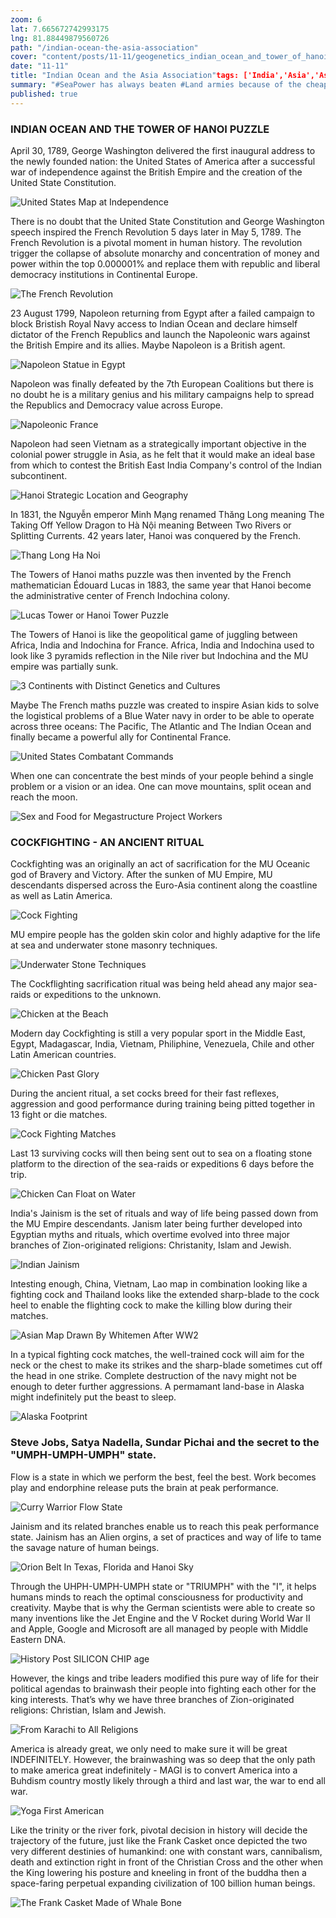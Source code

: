 ```yaml
--- 
zoom: 6  
lat: 7.665672742993175
lng: 81.88449879560726
path: "/indian-ocean-the-asia-association"
cover: "content/posts/11-11/geogenetics_indian_ocean_and_tower_of_hanoi_puzzle.png"
date: "11-11"
title: "Indian Ocean and the Asia Association"tags: ['India','Asia','Asian American','Asian Association','India Ocean','Spykman World','GeoGenetics']  
summary: "#SeaPower has always beaten #Land armies because of the cheaper cost of moving good as well as the flexibility of rivers and ocean highway. Whoever control the #IndianOcean will end up control Euro Asia in 21 century."
published: true
---
```

### INDIAN OCEAN AND THE TOWER OF HANOI PUZZLE

April 30, 1789, George Washington delivered the first inaugural address to the newly founded nation: the United States of America after a successful war of independence against the British Empire and the creation of the United State Constitution. 

![United States Map at Independence](https://storage.googleapis.com/spykman-world/american_independence_territorial.png)

There is no doubt that the United State Constitution and George Washington speech inspired the French Revolution 5 days later in May 5, 1789. The French Revolution is a pivotal moment in human history. The revolution trigger the collapse of absolute monarchy and concentration of money and power within the top 0.000001% and replace them with republic and liberal democracy institutions in Continental Europe.

![The French Revolution](https://storage.googleapis.com/spykman-world/the-french-revolution.png)

23 August 1799, Napoleon returning from Egypt after a failed campaign to block Bristish Royal Navy access to Indian Ocean and declare himself dictator of the French Republics and launch the Napoleonic wars against the British Empire and its allies. Maybe Napoleon is a British agent.

![Napoleon Statue in Egypt](https://storage.googleapis.com/spykman-world/napoleon-secret-statue.png)

Napoleon was finally defeated by the 7th European Coalitions but there is no doubt he is a military genius and his military campaigns help to spread the Republics and Democracy value across Europe.

![Napoleonic France](https://storage.googleapis.com/spykman-world/napoleonic_path_to_moscow.png)

Napoleon had seen Vietnam as a strategically important objective in the colonial power struggle in Asia, as he felt that it would make an ideal base from which to contest the British East India Company's control of the Indian subcontinent. 

![Hanoi Strategic Location and Geography](https://storage.googleapis.com/spykman-world/hanoi_central_of_wetrice_circle.png)

In 1831, the Nguyễn emperor Minh Mạng renamed Thăng Long meaning The Taking Off Yellow Dragon to Hà Nội meaning Between Two Rivers or Splitting Currents. 42 years later, Hanoi was conquered by the French.

![Thang Long Ha Noi](https://storage.googleapis.com/spykman-world/THANGLONG_RED_RIVER_DELTA.png)

The Towers of Hanoi maths puzzle was then invented by the French mathematician Édouard Lucas in 1883, the same year that Hanoi become the administrative center of French Indochina colony. 

![Lucas Tower or Hanoi Tower Puzzle](https://storage.googleapis.com/spykman-world/hanoi_tower_puzzle_in_planet_of_the_apes.png)

The Towers of Hanoi is like the geopolitical game of juggling between Africa, India and Indochina for France. Africa, India and Indochina used to look like 3 pyramids reflection in the Nile river but Indochina and the MU empire was partially sunk. 

![3 Continents with Distinct Genetics and Cultures](https://storage.googleapis.com/spykman-world/three_pyramids_or_towers_of_indian_ocean.png)

Maybe The French maths puzzle was created to inspire Asian kids to solve the logistical problems of a Blue Water navy in order to be able to operate across three oceans: The Pacific, The Atlantic and The Indian Ocean and finally became a powerful ally for Continental France.

![United States Combatant Commands](https://storage.googleapis.com/spykman-world/us_military_combatant_commands.png)

When one can concentrate the best minds of your people behind a single problem or a vision or an idea. One can move mountains, split ocean and reach the moon.

![Sex and Food for Megastructure Project Workers](https://storage.googleapis.com/spykman-world/sex_and_food.png)

### COCKFIGHTING - AN ANCIENT RITUAL

Cockfighting was an originally an act of sacrification for the MU Oceanic god of Bravery and Victory. After the sunken of MU Empire, MU descendants dispersed across the Euro-Asia continent along the coastline as well as Latin America. 

![Cock Fighting](https://storage.googleapis.com/spykman-world/cock_fighting.png)

MU empire people has the golden skin color and highly adaptive for the life at sea and underwater stone masonry techniques.

![Underwater Stone Techniques](https://storage.googleapis.com/spykman-world/underwater_stone_masion_techniques.png)

The Cockflighting sacrification ritual was being held ahead any major sea-raids or expeditions to the unknown.

![Chicken at the Beach](https://storage.googleapis.com/spykman-world/chicken_at_the_beach.png)

Modern day Cockfighting is still a very popular sport in the Middle East, Egypt, Madagascar, India, Vietnam, Philiphine, Venezuela, Chile and other Latin American countries.

![Chicken Past Glory](https://storage.googleapis.com/spykman-world/chicken_was_an_apec_predator.png)

During the ancient ritual, a set cocks breed for their fast reflexes, aggression and good performance during training being pitted together in 13 fight or die matches. 

![Cock Fighting Matches](https://storage.googleapis.com/spykman-world/cock_fight.gif)

Last 13 surviving cocks will then being sent out to sea on a floating stone platform to the direction of the sea-raids or expeditions 6 days before the trip.

![Chicken Can Float on Water](https://storage.googleapis.com/spykman-world/chicken_can_float.gif)

India's Jainism is the set of rituals and way of life being passed down from the MU Empire descendants. Janism later being further developed into Egyptian myths and rituals, which overtime evolved into three major branches of Zion-originated religions: Christanity, Islam and Jewish.

![Indian Jainism](https://storage.googleapis.com/spykman-world/indian_jainism.png)

Intesting enough, China, Vietnam, Lao map in combination looking like a fighting cock and Thailand looks like the extended sharp-blade to the cock heel to enable the flighting cock to make the killing blow during their matches. 

![Asian Map Drawn By Whitemen After WW2](https://storage.googleapis.com/spykman-world/asian_map_drawn_by_whitemen.png)

In a typical fighting cock matches, the well-trained cock will aim for the neck or the chest to make its strikes and the sharp-blade sometimes cut off the head in one strike. Complete destruction of the navy might not be enough to deter further aggressions. A permamant land-base in Alaska might indefinitely put the beast to sleep.

![Alaska Footprint](https://storage.googleapis.com/spykman-world/alaska_foothold_in_american_continent.png)

### Steve Jobs, Satya Nadella, Sundar Pichai and the secret to the "UMPH-UMPH-UMPH" state.

Flow is a state in which we perform the best, feel the best. Work becomes play and endorphine release puts the brain at peak performance. 

![Curry Warrior Flow State](https://storage.googleapis.com/spykman-world/steve_curry.gif)

Jainism and its related branches enable us to reach this peak performance state. Jainism has an Alien orgins, a set of practices and way of life to tame the savage nature of human beings. 

![Orion Belt In Texas, Florida and Hanoi Sky](https://storage.googleapis.com/spykman-world/orion-belt-constants-in-the-sky.png)

Through the UHPH-UMPH-UMPH state or "TRIUMPH" with the "I", it helps humans minds to reach the optimal consciousness for productivity and creativity. Maybe that is why the German scientists were able to create so many inventions like the Jet Engine and the V Rocket during World War II and Apple, Google and Microsoft are all managed by people with Middle Eastern DNA.

![History Post SILICON CHIP age](https://storage.googleapis.com/spykman-world/apple-google-microsoft.png)

However, the kings and tribe leaders modified this pure way of life for their political agendas to brainwash their people into fighting each other for the king interests. That’s why we have three branches of Zion-originated religions: Christian, Islam and Jewish.

![From Karachi to All Religions](https://storage.googleapis.com/spykman-world/from_karachi_to_all_religions.png)

America is already great, we only need to make sure it will be great INDEFINITELY. However, the brainwashing was so deep that the only path to make america great indefinitely - MAGI is to convert America into a Buhdism country mostly likely through a third and last war, the war to end all war.

![Yoga First American](https://storage.googleapis.com/spykman-world/yoga_first_american.png)

Like the trinity or the river fork, pivotal decision in history will decide the trajectory of the future, just like the Frank Casket once depicted the two very different destinies of humankind: one with constant wars, cannibalism, death and extinction right in front of the Christian Cross and the other when the King lowering his posture and kneeling in front of the buddha then a space-faring perpetual expanding civilization of 100 billion human beings. 

![The Frank Casket Made of Whale Bone](https://storage.googleapis.com/spykman-world/frank_casket_made_of_whale_bone.png)
